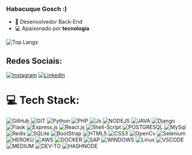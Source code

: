 ### Habacuque Gosch :)
- 👨 Desenvolvedor Back-End
- 💻 Apaixonado por **tecnologia**
<!--- ☕ Atualmente mais focado em:
<div style="display: inline">
  &nbsp;&nbsp;<img width='50' height='50' src="https://cdn.jsdelivr.net/gh/devicons/devicon/icons/python/python-original.svg" />&nbsp;&nbsp;
  &nbsp;&nbsp;<img width='50' height='50' src="https://upload.wikimedia.org/wikipedia/commons/0/0d/C_Sharp_wordmark.svg" />&nbsp;&nbsp;
  &nbsp;&nbsp;<img widht='50' height='50' src="https://www.svgrepo.com/show/452088/php.svg" />&nbsp;&nbsp;
</div> 
<br> -->

<!--![Habacuque GitHub stats](https://github-readme-stats.vercel.app/api?username=Habacuque-Gosch&show_icons=true&theme=dark)  -->
![Top Langs](https://github-readme-stats.vercel.app/api/top-langs/?username=Habacuque-Gosch&hide_progress=true)

## Redes Sociais:
[![Instagram](https://img.shields.io/badge/Instagram-%23E4405F.svg?logo=Instagram&logoColor=white)](https://www.instagram.com/gosch_tlgd) 
[![LinkedIn](https://img.shields.io/badge/LinkedIn-%230077B5.svg?logo=linkedin&logoColor=white)](https://www.linkedin.com/in/habacuque-gosch-de-oliveira-993b45264/)

# 💻 Tech Stack:

![GitHub](https://img.shields.io/badge/GitHub-100000?style=for-the-badge&logo=github&logoColor=white)
![GIT](https://img.shields.io/badge/Git-E34F26?style=for-the-badge&logo=git&logoColor=white)
![Python](https://img.shields.io/badge/Python-14354C?style=for-the-badge&logo=python&logoColor=white)
![PHP](https://img.shields.io/badge/PHP-777BB4?style=for-the-badge&logo=php&logoColor=white)
![Js](https://img.shields.io/badge/JavaScript-323330?style=for-the-badge&logo=javascript&logoColor=F7DF1E)
![NODEJS](https://img.shields.io/badge/Node.js-43853D?style=for-the-badge&logo=node.js&logoColor=white)
![JAVA](https://img.shields.io/badge/Java-ED8B00?style=for-the-badge&logo=java&logoColor=white)
![Django](https://img.shields.io/badge/django-%23092E20.svg?style=for-the-badge&logo=django&logoColor=white)
![Flask](https://img.shields.io/badge/Flask-000000?style=for-the-badge&logo=flask&logoColor=white")
![Express.js](https://img.shields.io/badge/Express.js-404D59?style=for-the-badge)
![React.js](https://img.shields.io/badge/React-20232A?style=for-the-badge&logo=react&logoColor=61DAFB)
![Shell-Script](https://img.shields.io/badge/Shell_Script-121011?style=for-the-badge&logo=gnu-bash&logoColor=white")
![POSTGRESQL](https://img.shields.io/badge/PostgreSQL-316192?style=for-the-badge&logo=postgresql&logoColor=white)
![MySql](https://img.shields.io/badge/MySQL-00000F?style=for-the-badge&logo=mysql&logoColor=white)
![Redis](https://img.shields.io/badge/Redis-D9281A?style=for-the-badge&logo=redis&logoColor=white)
![SQLite](https://img.shields.io/badge/sqlite-%2307405e.svg?style=for-the-badge&logo=sqlite&logoColor=white)
![BootStrap](https://img.shields.io/badge/Bootstrap-563D7C?style=for-the-badge&logo=bootstrap&logoColor=white)
![HTML5](https://img.shields.io/badge/HTML5-E34F26?style=for-the-badge&logo=html5&logoColor=white)
![CSS3](https://img.shields.io/badge/CSS-239120?&style=for-the-badge&logo=css3&logoColor=white)
![OpenCv](https://img.shields.io/badge/OpenCv-E10F26?style=for-the-badge&logo=opencv&logoColor=white)
![Selenium](https://img.shields.io/badge/Selenium-%22002E20.svg?style=for-the-badge&logo=selenium&logoColor=white)
![HEROKU](https://img.shields.io/badge/Heroku-430098?style=for-the-badge&logo=heroku&logoColor=white)
![AWS](https://img.shields.io/badge/Amazon_AWS-232F3E?style=for-the-badge&logo=amazon-aws&logoColor=white)
![DOCKER](https://img.shields.io/badge/Docker-2496ED?style=for-the-badge&logo=docker&logoColor=white)
![SAP](https://img.shields.io/badge/SAP-0FAAFF?style=for-the-badge&logo=sap&logoColor=white)
![WINDOWS](https://img.shields.io/badge/Windows-017AD7?style=for-the-badge&logo=windows&logoColor=white)
![Linux](https://img.shields.io/badge/Linux-E34F26?style=for-the-badge&logo=linux&logoColor=black)
![VSCODE](https://img.shields.io/badge/-Visual%20Studio%20Code-333333?style=flat&logo=visual-studio-code&logoColor=007ACC)
![MEDIUM](https://img.shields.io/badge/Medium-12100E?style=for-the-badge&logo=medium&logoColor=white)
![DEV-TO](https://img.shields.io/badge/dev.to-0A0A0A?style=for-the-badge&logo=dev.to&logoColor=white)
![HASHNODE](https://img.shields.io/badge/Hashnode-2962FF?style=for-the-badge&logo=hashnode&logoColor=white)


<!--![Notion](https://img.shields.io/badge/Notion-%23000000.svg?style=for-the-badge&logo=notion&logoColor=white)


 # 📊 Estatísticas do GitHub:
![](https://github-readme-stats.vercel.app/api/top-langs/?username=VitorAntonioKuhnen&theme=chartreuse-dark&hide_border=true&include_all_commits=false&count_private=false&layout=compact)
 -->
 <!-- # link para imaggens de github
https://github.com/iuricode/readme-template/tree/main/badges-shields
 -->

